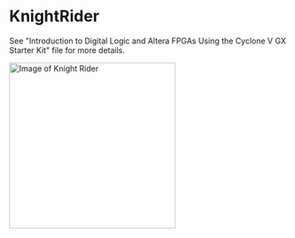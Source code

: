 # KnightRider
See "Introduction to Digital Logic and Altera FPGAs Using the Cyclone V GX Starter Kit" file for more details.

<!---
![Image of Knight Rider](https://i.imgur.com/0KNXOwy.jpg)
--->
<img src="https://i.imgur.com/0KNXOwy.jpg" alt="Image of Knight Rider" width="300"/>
